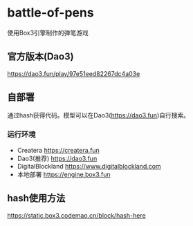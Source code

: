 # battle-of-pens
使用Box3引擎制作的弹笔游戏

## 官方版本(Dao3)
https://dao3.fun/play/97e51eed82267dc4a03e

## 自部署
通过hash获得代码。模型可以在Dao3(https://dao3.fun)自行搜索。

### 运行环境
* Createra https://createra.fun
* Dao3(推荐) https://dao3.fun
* DigitalBlockland https://www.digitalblockland.com
* 本地部署 https://engine.box3.fun

## hash使用方法
https://static.box3.codemao.cn/block/hash-here
